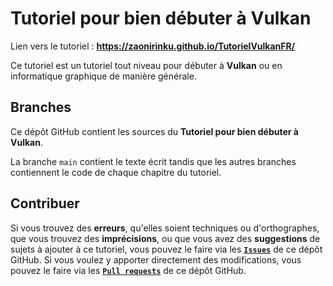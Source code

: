 # Tutoriel pour bien débuter à Vulkan

Lien vers le tutoriel : **https://zaonirinku.github.io/TutorielVulkanFR/**

Ce tutoriel est un tutoriel tout niveau pour débuter à **Vulkan** ou en informatique graphique de manière générale.

## Branches

Ce dépôt GitHub contient les sources du **Tutoriel pour bien débuter à Vulkan**.

La branche ``main`` contient le texte écrit tandis que les autres branches contiennent le code de chaque chapitre du tutoriel.

## Contribuer

Si vous trouvez des **erreurs**, qu'elles soient techniques ou d'orthographes, que vous trouvez des **imprécisions**, ou que vous avez des **suggestions** de sujets à ajouter à ce tutoriel, vous pouvez le faire via les [**``Issues``**](https://github.com/ZaOniRinku/TutorielVulkanFR/issues) de ce dépôt GitHub. Si vous voulez y apporter directement des modifications, vous pouvez le faire via les [**``Pull requests``**](https://github.com/ZaOniRinku/TutorielVulkanFR/pulls) de ce dépôt GitHub.